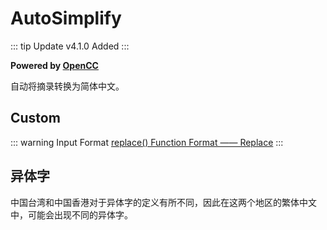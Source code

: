 # AutoSimplify

::: tip Update
v4.1.0 Added
:::

**Powered by [OpenCC](https://github.com/BYVoid/OpenCC)**

自动将摘录转换为简体中文。

## Custom

::: warning Input Format
[replace() Function Format —— Replace](../custom.md#replace-function)
:::

## 异体字

中国台湾和中国香港对于异体字的定义有所不同，因此在这两个地区的繁体中文中，可能会出现不同的异体字。
